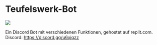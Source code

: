 # Teufelswerk-Bot
<a href="https://github.com/Mephisto5558/Teufelswerk-Bot/pulse" alt="Activity">
  <img src="https://img.shields.io/github/commit-activity/m/Mephisto5558/Teufelswerk-Bot" /></a>
        
Ein Discord Bot mit verschiedenen Funktionen, gehostet auf replit.com. Discord: https://discord.gg/u6xjqzz
